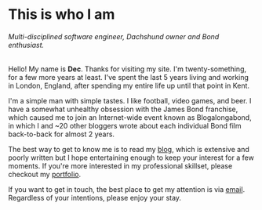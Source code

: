 # This is who I am

###### Multi-disciplined software engineer, Dachshund owner and Bond enthusiast.

Hello! My name is __Dec__. Thanks for visiting my site. I'm twenty-something, for a few more years at least. I've spent the last 5 years living and working in London, England, after spending my entire life up until that point in Kent.

I'm a simple man with simple tastes. I like football, video games, and beer. I have a somewhat unhealthy obsession with the James Bond franchise, which caused me to join an Internet-wide event known as Blogalongabond, in which I and ~20 other bloggers wrote about each individual Bond film back-to-back for almost 2 years.

The best way to get to know me is to read my [blog](/blog), which is extensive and poorly written but I hope entertaining enough to keep your interest for a few moments. If you're more interested in my professional skillset, please checkout my [portfolio](/portfolio).
 
If you want to get in touch, the best place to get my attention is via [email](mailto:declantyson@hotmail.co.uk). Regardless of your intentions, please enjoy your stay.